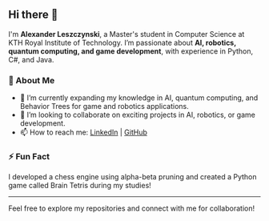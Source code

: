 ## Hi there 👋

I'm **Alexander Leszczynski**, a Master's student in Computer Science at KTH Royal Institute of Technology. I’m passionate about **AI, robotics, quantum computing, and game development**, with experience in Python, C#, and Java.

### 🚀 About Me
- 🌱 I’m currently expanding my knowledge in AI, quantum computing, and Behavior Trees for game and robotics applications.
- 👯 I’m looking to collaborate on exciting projects in AI, robotics, or game development.
- 📫 How to reach me: [LinkedIn](https://www.linkedin.com/in/alexander-leszczynski-695960227/) | [GitHub](https://github.com/1Eggbert7)

### ⚡ Fun Fact
I developed a chess engine using alpha-beta pruning and created a Python game called Brain Tetris during my studies!

---

Feel free to explore my repositories and connect with me for collaboration!
